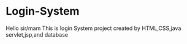 # Login-System
Hello sir/mam
This is login System project created by HTML,CSS,java servlet,jsp,and database
